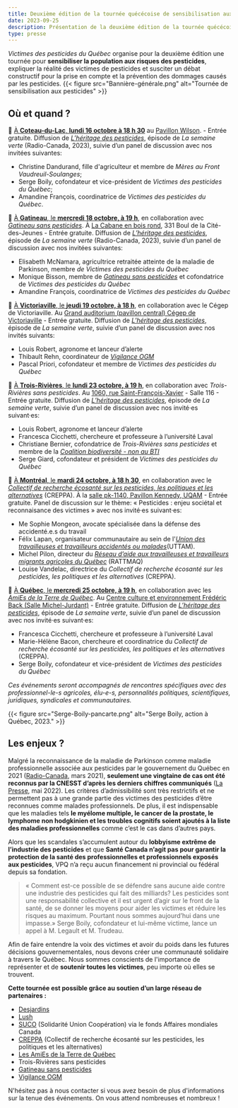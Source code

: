 ```yaml
---
title: Deuxième édition de la tournée quécécoise de sensibilisation aux pesticides 
date: 2023-09-25
description: Présentation de la deuxième édition de la tournée quécécoise de sensibilisation aux pesticides
type: presse 
---
```

*Victimes des pesticides du Québec* organise pour la deuxième édition une tournée pour **sensibiliser la population aux risques des pesticides**, expliquer la réalité des victimes de pesticides et susciter un débat constructif pour la prise en compte et la prévention des dommages causés par les pesticides.
{{< figure src="Bannière-générale.png" alt="Tournée de sensibilisation aux pesticides" >}}

## **Où et quand ?**

📌 [À **Coteau-du-Lac**, **lundi 16 octobre à 18 h 30**]( https://fb.me/e/7bQrwTRSw) au [Pavillon Wilson](https://maps.apple.com/?address=4B%20Principale,%20Coteau-du-Lac%20QC%20J0P%201B0,%20Canada&auid=10850883652564049377&ll=45.293153,-74.175583&lsp=9902&q=Pavillon%20Wilson&_ext=CjIKBAgEEGIKBAgFEAMKBQgGEJ8DCgQIChAACgQIUhADCgQIVRAOCgQIWRABCgUIpAEQARImKTizAtnypEZAMU/6hl2li1LAObaIKDUZpkZAQVWi8iXUilLAUAQ%3D). - Entrée gratuite.
Diffusion de [*L’héritage des pesticides*](https://ici.radio-canada.ca/tele/la-semaine-verte/site/episodes/694729/maladies-pesticides-parkinson-cancers-agriculteurs), épisode de *La semaine verte* (Radio-Canada, 2023), suivie d’un panel de discussion avec nos invitées suivantes: 
- Christine Dandurand, fille d'agriculteur et membre de *Mères au Front Vaudreuil-Soulanges*;
- Serge Boily, cofondateur et vice-président de *Victimes des pesticides du Québec*;
- Amandine François, coordinatrice de *Victimes des pesticides du Québec*.


📌 [À **Gatineau**, le **mercredi 18 octobre, à  19 h**](https://www.facebook.com/events/1523182585091921/?acontext=%7B%22event_action_history%22%3A[%7B%22surface%22%3A%22home%22%7D%2C%7B%22mechanism%22%3A%22your_upcoming_events_unit%22%2C%22surface%22%3A%22bookmark%22%7D]%2C%22ref_notif_type%22%3Anull%7D), en collaboration avec [*Gatineau sans pesticides*](https://www.facebook.com/groups/4933521170071741). À [La Cabane en bois rond](https://maps.apple.com/?address=331%20Boul%20de%20la%20Cit%C3%A9-des-Jeunes,%20Gatineau%20QC%20J8Y%206T3,%20Canada&auid=13426285110608637533&ll=45.457810,-75.767574&lsp=9902&q=Corporation%20des%20A%C3%AEn%C3%A9s%20de%20la%20Cabane%20en%20Bois%20Rond&_ext=CjEKBAgEEGIKBAgFEAMKBAgGEBQKBAgKEAAKBAhSEAEKBAhVEA8KBAhZEAIKBQikARABEiYp/voyUwa6RkAx46VR14jxUsA5fNBYryy7RkBBo7yPA7fwUsBQBA%3D%3D), 331 Boul de la Cité-des-Jeunes - Entrée gratuite.
Diffusion de [*L’héritage des pesticides*](https://ici.radio-canada.ca/tele/la-semaine-verte/site/episodes/694729/maladies-pesticides-parkinson-cancers-agriculteurs), épisode de *La semaine verte* (Radio-Canada, 2023), suivie d’un panel de discussion avec nos invitées suivantes: 
- Elisabeth McNamara, agricultrice retraitée atteinte de la maladie de Parkinson, membre *de Victimes des pesticides du Québec*
- Monique Bisson, membre de [*Gatineau sans pesticides*](https://www.facebook.com/groups/4933521170071741) et cofondatrice de *Victimes des pesticides du Québec*
- Amandine François, coordinatrice de *Victimes des pesticides du Québec*

📌 [À **Victoriaville**, le **jeudi 19 octobre, à 18 h**](https://www.facebook.com/events/299552436135014?acontext=%7B%22event_action_history%22%3A[%7B%22mechanism%22%3A%22your_upcoming_events_unit%22%2C%22surface%22%3A%22bookmark%22%7D]%2C%22ref_notif_type%22%3Anull%7D), en collaboration avec le Cégep de Victoriaville. Au [Grand auditorium (pavillon central) Cégep de Victoriaville](https://maps.apple.com/?address=475%20Rue%20Notre-Dame%20E,%20Victoriaville%20QC%20G6P%204B3,%20Canada&auid=18015406280182673812&ll=46.059589,-71.943718&lsp=9902&q=C%C3%A9gep%20de%20Victoriaville&_ext=CjEKBAgEEGIKBAgFEAMKBAgGEBkKBAgKEAAKBAhSEAcKBAhVEA0KBAhZEAEKBQikARABEiYp3a8CbQ0HR0AxGm5L7c/8UcA5W4UoyTMIR0BBqOQR0/v7UcBQBA%3D%3D) - Entrée gratuite. 
Diffusion de [*L’héritage des pesticides*](https://ici.radio-canada.ca/tele/la-semaine-verte/site/episodes/694729/maladies-pesticides-parkinson-cancers-agriculteurs), épisode de *La semaine verte*, suivie d’un panel de discussion avec nos invités suivants: 
- Louis Robert, agronome et lanceur d’alerte <br />
- Thibault Rehn, coordinateur de [*Vigilance OGM*](https://www.vigilanceogm.org/)<br />
- Pascal Priori, cofondateur et membre de *Victimes des pesticides du Québec*<br />

📌 [À **Trois-Rivières**, le **lundi 23 octobre, à 19 h**](https://www.facebook.com/events/726097022688926?acontext=%7B%22event_action_history%22%3A[%7B%22mechanism%22%3A%22your_upcoming_events_unit%22%2C%22surface%22%3A%22bookmark%22%7D]%2C%22ref_notif_type%22%3Anull%7D), en collaboration avec *Trois-Rivières sans pesticides*. Au [1060, rue Saint-François-Xavier](https://maps.apple.com/?address=1060%20Rue%20St-Fran%C3%A7ois-Xavier,%20Trois-Rivi%C3%A8res%20QC%20G9A%201R8,%20Canada&ll=46.351025,-72.545670&q=1060%20Rue%20St-Fran%C3%A7ois-Xavier&_ext=EiYpjGCIMlssR0AxJKAh3lYjUsA5CjaujoEtR0BBYlUUo4EiUsBQBA%3D%3D) - Salle 116 - Entrée gratuite.
Diffusion de [*L’héritage des pesticides*](https://ici.radio-canada.ca/tele/la-semaine-verte/site/episodes/694729/maladies-pesticides-parkinson-cancers-agriculteurs), épisode de *La semaine verte*, suivie d’un panel de discussion avec nos invité·es suivant·es: 
- Louis Robert, agronome et lanceur d’alerte<br />
- Francesca Cicchetti, chercheure et professeure à l’université Laval<br />
- Christiane Bernier, cofondatrice de *Trois-Rivières sans pesticides* et membre de la [*Coalition biodiversité - non au BTI*](https://www.nonaubti.org/)<br />
- Serge Giard, cofondateur et président de *Victimes des pesticides du Québec*<br />

📌 [À **Montréal**, le **mardi 24 octobre, à 18 h 30**](https://www.facebook.com/events/1376097056655685/?acontext=%7B%22event_action_history%22%3A[%7B%22mechanism%22%3A%22calendar_tab_event%22%2C%22surface%22%3A%22bookmark_calendar%22%7D]%2C%22ref_notif_type%22%3Anull%7D), en collaboration avec le [*Collectif de recherche écosanté sur les pesticides, les politiques et les alternatives*](https://creppa.uqam.ca/) (CREPPA). À la [salle pk-1140, Pavillon Kennedy, UQAM](https://maps.apple.com/?address=201%20Av%20du%20Pr%C3%A9sident-Kennedy,%20Montr%C3%A9al%20QC%20H2X%203Y7,%20Canada&auid=17252835727705513947&ll=45.508982,-73.568672&lsp=9902&q=Pavilion%20President-Kennedy%20&_ext=CjEKBAgEEGIKBAgFEAMKBAgGEBkKBAgKEAAKBAhSEAcKBAhVEA8KBAhZEAIKBQikARABEiYpV3TrJpPARkAxUkscIc5kUsA51UkRg7nBRkBBagiKHPxjUsBQBA%3D%3D) - Entrée gratuite. 
Panel de discussion sur le thème: « Pesticides : enjeu sociétal et reconnaisance des victimes » avec nos invité·es suivant·es: 
- Me Sophie Mongeon, avocate spécialisée dans la défense des accidenté.e.s du travail<br />
- Félix Lapan, organisateur communautaire au sein de l'[*Union des travailleuses et travailleurs accidentés ou malades*](https://uttam.quebec/)(UTTAM). <br />
- Michel Pilon, directeur du [*Réseau d’aide aux travailleuses et travailleurs migrants agricoles du Québec*](https://rattmaq.org/) (RATTMAQ)<br />
- Louise Vandelac, directrice du *Collectif de recherche écosanté sur les pesticides, les politiques et les alternatives* (CREPPA).

📌 [À **Québec**, le **mercredi 25 octobre, à  19 h**](https://www.facebook.com/events/275192665355398/?acontext=%7B%22event_action_history%22%3A[%7B%22mechanism%22%3A%22calendar_tab_event%22%2C%22surface%22%3A%22bookmark_calendar%22%7D]%2C%22ref_notif_type%22%3Anull%7D), en collaboration avec les [*AmiEs de la Terre de Québec*](https://atquebec.org/). Au [Centre culture et environnement Frédéric Back (Salle Michel-Jurdant)](https://maps.apple.com/?address=316-870%20Av%20de%20Salaberry,%20Qu%C3%A9bec%20QC%20G1R%202V1,%20Canada&auid=605469734532371615&ll=46.805795,-71.227223&lsp=9902&q=Centre%20Culture%20et%20Environnement%20Fr%C3%A9d%C3%A9ric%20Back&_ext=CjIKBAgEEGIKBAgFEAMKBQgGELABCgQIChAACgQIUhAECgQIVRAACgQIWRAGCgUIpAEQARImKUy4/B2RZkdAMdpVa1f2zlHAOcqNInq3Z0dAQYybnFAfzlHAUAQ%3D) - Entrée gratuite.
Diffusion de [*L’héritage des pesticides*](https://ici.radio-canada.ca/tele/la-semaine-verte/site/episodes/694729/maladies-pesticides-parkinson-cancers-agriculteurs), épisode de *La semaine verte*, suivie d’un panel de discussion avec nos invité·es suivant·es:
- Francesca Cicchetti, chercheure et professeure à l’université Laval<br />
- Marie-Hélène Bacon,  chercheure et coordinatrice du *Collectif de recherche écosanté sur les pesticides, les politiques et les alternatives* (CREPPA).<br />
- Serge Boily, cofondateur et vice-président de *Victimes des pesticides du Québec*

*Ces événements seront accompagnés de rencontres spécifiques avec des professionnel-le-s agricoles, élu-e-s, personnalités politiques, scientifiques, juridiques, syndicales et communautaires.*

{{< figure src="Serge-Boily-pancarte.png" alt="Serge Boily, action à Québec, 2023." >}}
## **Les enjeux ?**

Malgré la reconnaissance de la maladie de Parkinson comme maladie professionnelle associée aux pesticides par le gouvernement du Québec en 2021 ([Radio-Canada](https://ici.radio-canada.ca/nouvelle/1780853/parkinson-pesticides-maladie-professionnelle-quebec), mars 2021), **seulement une vingtaine de cas ont été reconnus par la CNESST d’après les derniers chiffres communiqués** ([La Presse](https://www.lapresse.ca/actualites/2022-05-01/lesions-liees-aux-pesticides-ou-a-d-autres-produits-agrochimiques/la-cnesst-a-reconnu-13-cas-depuis-cinq-ans.php), mai 2022). Les critères d’admissibilité sont très restrictifs et ne permettent pas à une grande partie des victimes des pesticides d’être reconnues comme malades professionnels. De plus, il est indispensable que les maladies tels **le myélome multiple, le cancer de la prostate, le lymphome non hodgkinien et les troubles cognitifs soient ajoutés à la liste des maladies professionnelles** comme c’est le cas dans d’autres pays. 

Alors que les scandales s’accumulent autour du **lobbyisme extrême de l’industrie des pesticides** et que **Santé Canada n’agit pas pour garantir la protection de la santé des professionnelles et professionnels exposés aux pesticides**, VPQ n’a reçu aucun financement ni provincial ou fédéral depuis sa fondation.  

>  « Comment est-ce possible de se défendre sans aucune aide contre une industrie des pesticides qui fait des milliards? Les pesticides sont une responsabilité collective et il est urgent d’agir sur le front de la santé, de se donner les moyens pour aider les victimes et réduire les risques au maximum. Pourtant nous sommes aujourd’hui dans une impasse.» Serge Boily, cofondateur et lui-même victime, lance un appel à M. Legault et M. Trudeau.

Afin de faire entendre la voix des victimes et avoir du poids dans les futures décisions gouvernementales, nous devons créer une communauté solidaire à travers le Québec. Nous sommes conscients de l'importance de représenter et de **soutenir toutes les victimes**, peu importe où elles se trouvent.

**Cette tournée est possible grâce au soutien d’un large réseau de partenaires :**
- [Desjardins](https://caissesolidaire.coop/)
- [Lush](https://weare.lush.com/lush-life/our-company/we-are-campaigns/)
- [SUCO](https://www.suco.org/) (Solidarité Union Coopération) via le fonds Affaires mondiales Canada
- [CREPPA](https://creppa.uqam.ca/) (Collectif de recherche écosanté sur les pesticides, les politiques et les alternatives)
- [Les AmiEs de la Terre de Québec](https://atquebec.org/)
- Trois-Rivières sans pesticides
- [Gatineau sans pesticides](https://www.facebook.com/groups/4933521170071741)
- [Vigilance OGM](https://www.vigilanceogm.org/)

N'hésitez pas à nous contacter si vous avez besoin de plus d'informations sur la tenue des événements. On vous attend nombreuses et nombreux !
